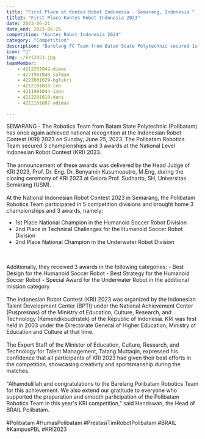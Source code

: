 ```yaml
---
title: "First Place at Kontes Robot Indonesia - Semarang, Indonesia "
title2: "First Place Kontes Robot Indonesia 2023"
date: 2023-06-21
date_end: 2023-06-26
competition: "Kontes Robot Indonesia 2024"
category: "Competition"
description: "Barelang FC Team from Batam State Polytechnic secured 1st place at the 2023 Indonesian Robot Contest (KRI) in Semarang, demonstrating Indonesia’s excellence in robotics innovation and robot soccer competition."
icon: "🥉"
img: ./kri2023.jpg
teamMember: 
    - 4212201042-dimas
    - 4221901046-salman
    - 4222001029-bgfikri
    - 4212101033-leo
    - 4211901044-iman
    - 4212201010-dani
    - 4212101087-adimas
    
---
```

SEMARANG - The Robotics Team from Batam State Polytechnic (Polibatam) has once again achieved national recognition at the Indonesian Robot Contest (KRI) 2023 on Sunday, June 25, 2023. The Polibatam Robotics Team secured 3 championships and 3 awards at the National Level Indonesian Robot Contest (KRI) 2023.
<br>
<br>
The announcement of these awards was delivered by the Head Judge of KRI 2023, Prof. Dr. Eng. Dr. Benyamin Kusumoputro, M.Eng, during the closing ceremony of KRI 2023 at Gelora Prof. Sudharto, SH, Universitas Semarang (USM).
<br>
<br>
At the National Indonesian Robot Contest 2023 in Semarang, the Polibatam Robotics Team participated in 5 competition divisions and brought home 3 championships and 3 awards, namely:
- 1st Place National Champion in the Humanoid Soccer Robot Division
- 2nd Place in Technical Challenges for the Humanoid Soccer Robot Division
- 2nd Place National Champion in the Underwater Robot Division
<br>
<br>
Additionally, they received 3 awards in the following categories:
- Best Design for the Humanoid Soccer Robot
- Best Strategy for the Humanoid Soccer Robot
- Special Award for the Underwater Robot in the additional mission category
<br>
<br>
The Indonesian Robot Contest (KRI) 2023 was organized by the Indonesian Talent Development Center (BPTI) under the National Achievement Center (Puspresnas) of the Ministry of Education, Culture, Research, and Technology (Kemendikbudristek) of the Republic of Indonesia. KRI was first held in 2003 under the Directorate General of Higher Education, Ministry of Education and Culture at that time.
<br>
<br>
The Expert Staff of the Minister of Education, Culture, Research, and Technology for Talent Management, Tatang Muttaqin, expressed his confidence that all participants of KRI 2023 had given their best efforts in the competition, showcasing creativity and sportsmanship during the matches.
<br>
<br>
"Alhamdulillah and congratulations to the Barelang Polibatam Robotics Team for this achievement. We also extend our gratitude to everyone who supported the preparation and smooth participation of the Polibatam Robotics Team in this year's KRI competition," said Hendawan, the Head of BRAIL Polibatam.
<br/>
<br/>
#Polibatam #HumasPolibatam #PrestasiTimRobotPolibatam #BRAIL #KampusPBL #KRI2023